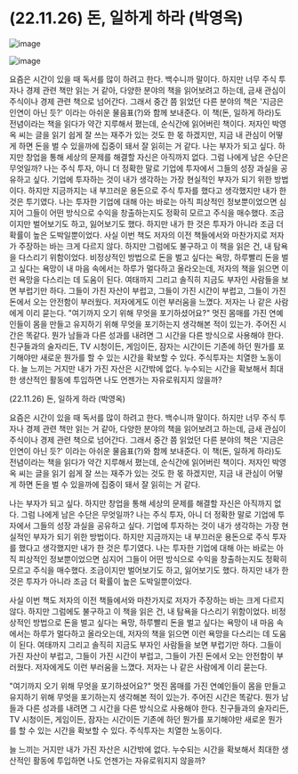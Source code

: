 # (22.11.26) 돈, 일하게 하라 (박영옥)

![image](https://user-images.githubusercontent.com/43941383/204069944-9d4b7808-159d-406c-9085-758d02433918.jpeg)

![image](https://user-images.githubusercontent.com/43941383/204069944-9d4b7808-159d-406c-9085-758d02433918.jpeg)

요즘은 시간이 있을 때 독서를 많이 하려고 한다. 백수니까 말이다. 하지만 너무 주식 투자나 경제 관련 책만 읽는 거 같아, 다양한 분야의 책을 읽어보려고 하는데, 금새 관심이 주식이나 경제 관련 책으로 넘어간다. 그래서 중간 쯤 읽었던 다른 분야의 책은 '지금은 인연이 아닌 듯?' 이라는 아쉬운 물음표(?)와 함께 보내준다. 이 책(돈, 일하게 하라)도 전념이라는 책을 읽다가 약간 지루해서 폈는데, 순식간에 읽어버린 책이다. 저자인 박영옥 씨는 글을 읽기 쉽게 잘 쓰는 재주가 있는 것도 한 몫 하겠지만, 지금 내 관심이 어떻게 하면 돈을 벌 수 있을까에 집중이 돼서 잘 읽히는 거 같다.
나는 부자가 되고 싶다. 하지만 창업을 통해 세상의 문제를 해결할 자신은 아직까지 없다. 그럼 나에게 남은 수단은 무엇일까? 나는 주식 투자, 아니 더 정확한 말로 기업에 투자에서 그들의 성장 과실을 공유하고 싶다. 기업에 투자하는 것이 내가 생각하는 가장 현실적인 부자가 되기 위한 방법이다. 하지만 지금까지는 내 부끄러운 용돈으로 주식 투자를 했다고 생각했지만 내가 한 것은 투기였다. 나는 투자한 기업에 대해 아는 바로는 아직 피상적인 정보뿐이었으면 심지어 그들이 어떤 방식으로 수익을 창출하는지도 정확히 모르고 주식을 매수했다. 조금이지만 벌어보기도 하고, 잃어보기도 했다. 하지만 내가 한 것은 투자가 아니라 조금 더 확률이 높은 도박일뿐이었다.
사실 이번 책도 저자의 이전 책들에서와 마찬가지로 저자가 주장하는 바는 크게 다르지 않다. 하지만 그럼에도 불구하고 이 책을 읽은 건, 내 탐욕을 다스리기 위함이었다. 비정상적인 방법으로 돈을 벌고 싶다는 욕망, 하루빨리 돈을 벌고 싶다는 욕망이 내 마음 속에서는 하루가 멀다하고 올라오는데, 저자의 책을 읽으면 이런 욕망을 다스리는 데 도움이 된다. 여태까지 그리고 솔직히 지금도 부자인 사람들을 보면 부럽기만 하다. 그들이 가진 자산이 부럽고, 그들이 가진 시간이 부럽고, 그들이 가진 돈에서 오는 안전함이 부러웠다. 저자에게도 이런 부러움을 느꼈다. 저자는 나 같은 사람에게 이리 묻는다.
"여기까지 오기 위해 무엇을 포기하셨어요?" 멋진 몸매를 가진 연예인들이 몸을 만들고 유지하기 위해 무엇을 포기하는지 생각해본 적이 있는가. 주어진 시간은 똑같다. 뭔가 남들과 다른 성과를 내려면 그 시간을 다른 방식으로 사용해야 한다. 친구들과의 술자리든, TV 시청이든, 게임이든, 잠자는 시간이든 기존에 하던 뭔가를 포기해야만 새로운 뭔가를 할 수 있는 시간을 확보할 수 있다. 주식투자는 치열한 노동이다.
늘 느끼는 거지만 내가 가진 자산은 시간밖에 없다. 누수되는 시간을 확보해서 최대한 생산적인 활동에 투입하면 나도 언젠가는 자유로워지지 않을까?

(22.11.26) 돈, 일하게 하라 (박영옥)

요즘은 시간이 있을 때 독서를 많이 하려고 한다. 백수니까 말이다. 하지만 너무 주식 투자나 경제 관련 책만 읽는 거 같아, 다양한 분야의 책을 읽어보려고 하는데, 금새 관심이 주식이나 경제 관련 책으로 넘어간다. 그래서 중간 쯤 읽었던 다른 분야의 책은 '지금은 인연이 아닌 듯?' 이라는 아쉬운 물음표(?)와 함께 보내준다. 이 책(돈, 일하게 하라)도 전념이라는 책을 읽다가 약간 지루해서 폈는데, 순식간에 읽어버린 책이다. 저자인 박영옥 씨는 글을 읽기 쉽게 잘 쓰는 재주가 있는 것도 한 몫 하겠지만, 지금 내 관심이 어떻게 하면 돈을 벌 수 있을까에 집중이 돼서 잘 읽히는 거 같다.

나는 부자가 되고 싶다. 하지만 창업을 통해 세상의 문제를 해결할 자신은 아직까지 없다. 그럼 나에게 남은 수단은 무엇일까? 나는 주식 투자, 아니 더 정확한 말로 기업에 투자에서 그들의 성장 과실을 공유하고 싶다. 기업에 투자하는 것이 내가 생각하는 가장 현실적인 부자가 되기 위한 방법이다. 하지만 지금까지는 내 부끄러운 용돈으로 주식 투자를 했다고 생각했지만 내가 한 것은 투기였다. 나는 투자한 기업에 대해 아는 바로는 아직 피상적인 정보뿐이었으면 심지어 그들이 어떤 방식으로 수익을 창출하는지도 정확히 모르고 주식을 매수했다. 조금이지만 벌어보기도 하고, 잃어보기도 했다. 하지만 내가 한 것은 투자가 아니라 조금 더 확률이 높은 도박일뿐이었다.

사실 이번 책도 저자의 이전 책들에서와 마찬가지로 저자가 주장하는 바는 크게 다르지 않다. 하지만 그럼에도 불구하고 이 책을 읽은 건, 내 탐욕을 다스리기 위함이었다. 비정상적인 방법으로 돈을 벌고 싶다는 욕망, 하루빨리 돈을 벌고 싶다는 욕망이 내 마음 속에서는 하루가 멀다하고 올라오는데, 저자의 책을 읽으면 이런 욕망을 다스리는 데 도움이 된다. 여태까지 그리고 솔직히 지금도 부자인 사람들을 보면 부럽기만 하다. 그들이 가진 자산이 부럽고, 그들이 가진 시간이 부럽고, 그들이 가진 돈에서 오는 안전함이 부러웠다. 저자에게도 이런 부러움을 느꼈다. 저자는 나 같은 사람에게 이리 묻는다.

"여기까지 오기 위해 무엇을 포기하셨어요?" 멋진 몸매를 가진 연예인들이 몸을 만들고 유지하기 위해 무엇을 포기하는지 생각해본 적이 있는가. 주어진 시간은 똑같다. 뭔가 남들과 다른 성과를 내려면 그 시간을 다른 방식으로 사용해야 한다. 친구들과의 술자리든, TV 시청이든, 게임이든, 잠자는 시간이든 기존에 하던 뭔가를 포기해야만 새로운 뭔가를 할 수 있는 시간을 확보할 수 있다. 주식투자는 치열한 노동이다.

늘 느끼는 거지만 내가 가진 자산은 시간밖에 없다. 누수되는 시간을 확보해서 최대한 생산적인 활동에 투입하면 나도 언젠가는 자유로워지지 않을까?

